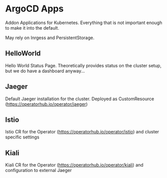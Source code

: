 # ArgoCD Apps
Addon Applications for Kubernetes. Everything that is not important enough to make it into the default.

May rely on Inrgess and PersistentStorage.

## HelloWorld
Hello World Status Page. Theoretically provides status on the cluster setup, but we do have a dashboard anyway...

## Jaeger
Default Jaeger installation for the cluster. Deployed as CustomResource (https://operatorhub.io/operator/jaeger)

## Istio
Istio CR for the Operator (https://operatorhub.io/operator/istio) and cluster specific settings

## Kiali
Kiali CR for the Operator (https://operatorhub.io/operator/kiali) and configuration to external Jaeger
